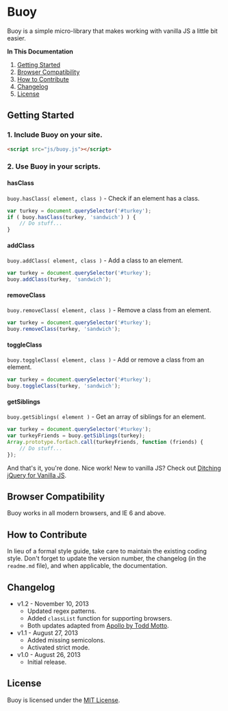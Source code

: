 # Buoy
Buoy is a simple micro-library that makes working with vanilla JS a little bit easier.

**In This Documentation**

1. [Getting Started](#getting-started)
2. [Browser Compatibility](#browser-compatibility)
3. [How to Contribute](#how-to-contribute)
4. [Changelog](#changelog)
5. [License](#license)



## Getting Started

### 1. Include Buoy on your site.

```html
<script src="js/buoy.js"></script>
```

### 2. Use Buoy in your scripts.

#### hasClass

`buoy.hasClass( element, class )` - Check if an element has a class.

```javascript
var turkey = document.querySelector('#turkey');
if ( buoy.hasClass(turkey, 'sandwich') ) {
	// Do stuff...
}
```

#### addClass

`buoy.addClass( element, class )` - Add a class to an element.

```javascript
var turkey = document.querySelector('#turkey');
buoy.addClass(turkey, 'sandwich');
```

#### removeClass

`buoy.removeClass( element, class )` - Remove a class from an element.

```javascript
var turkey = document.querySelector('#turkey');
buoy.removeClass(turkey, 'sandwich');
```

#### toggleClass

`buoy.toggleClass( element, class )` - Add or remove a class from an element.

```javascript
var turkey = document.querySelector('#turkey');
buoy.toggleClass(turkey, 'sandwich');
```

#### getSiblings

`buoy.getSiblings( element )` - Get an array of siblings for an element.

```javascript
var turkey = document.querySelector('#turkey');
var turkeyFriends = buoy.getSiblings(turkey);
Array.prototype.forEach.call(turkeyFriends, function (friends) {
	// Do stuff...
});
```

And that's it, you're done. Nice work! New to vanilla JS? Check out [Ditching jQuery for Vanilla JS](http://gomakethings.com/ditching-jquery-for-vanilla-js/).



## Browser Compatibility

Buoy works in all modern browsers, and IE 6 and above.



## How to Contribute

In lieu of a formal style guide, take care to maintain the existing coding style. Don't forget to update the version number, the changelog (in the `readme.md` file), and when applicable, the documentation.



## Changelog
* v1.2 - November 10, 2013
	* Updated regex patterns.
	* Added `classList` function for supporting browsers.
	* Both updates adapted from [Apollo by Todd Motto](https://github.com/toddmotto/apollo).
* v1.1 - August 27, 2013
	* Added missing semicolons.
	* Activated strict mode.
* v1.0 - August 26, 2013
	* Initial release.



## License
Buoy is licensed under the [MIT License](http://gomakethings.com/mit/).